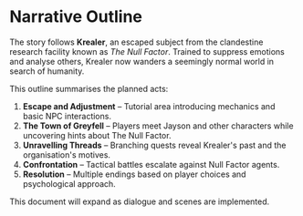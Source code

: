 # Narrative Outline

The story follows **Krealer**, an escaped subject from the clandestine research
facility known as *The Null Factor*.  Trained to suppress emotions and analyse
others, Krealer now wanders a seemingly normal world in search of humanity.

This outline summarises the planned acts:

1. **Escape and Adjustment** – Tutorial area introducing mechanics and basic
   NPC interactions.
2. **The Town of Greyfell** – Players meet Jayson and other characters while
   uncovering hints about The Null Factor.
3. **Unravelling Threads** – Branching quests reveal Krealer's past and the
   organisation's motives.
4. **Confrontation** – Tactical battles escalate against Null Factor agents.
5. **Resolution** – Multiple endings based on player choices and psychological
   approach.

This document will expand as dialogue and scenes are implemented.

